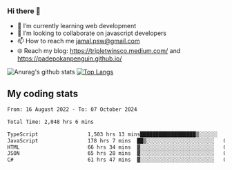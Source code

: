 ### Hi there 👋

<!--
**padepokanpenguin/padepokanpenguin** is a ✨ _special_ ✨ repository because its `README.md` (this file) appears on your GitHub profile.
-->

- 🌱 I’m currently learning  web development
- 👯 I’m looking to collaborate on javascript developers
- 📫 How to reach me jamal.psw@gmail.com
- 🌐 Reach my blog:
   https://tripletwinsco.medium.com/ and
   https://padepokanpenguin.github.io/

![Anurag's github stats](https://github-readme-stats.vercel.app/api?username=padepokanpenguin&count_private=true&disable_animations=false&show_icons=true&theme=default)
[![Top Langs](https://github-readme-stats.vercel.app/api/top-langs/?username=padepokanpenguin&theme=default&layout=compact)](https://github.com/padepokanpenguin)

## My coding stats

<!--START_SECTION:waka-->

```txt
From: 16 August 2022 - To: 07 October 2024

Total Time: 2,048 hrs 6 mins

TypeScript                1,503 hrs 13 mins██████████████████▒░░░░░░   73.40 %
JavaScript                178 hrs 7 mins  ██▒░░░░░░░░░░░░░░░░░░░░░░   08.70 %
HTML                      66 hrs 34 mins  ▓░░░░░░░░░░░░░░░░░░░░░░░░   03.25 %
JSON                      65 hrs 28 mins  ▓░░░░░░░░░░░░░░░░░░░░░░░░   03.20 %
C#                        61 hrs 47 mins  ▓░░░░░░░░░░░░░░░░░░░░░░░░   03.02 %
```

<!--END_SECTION:waka-->


